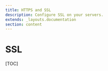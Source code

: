 ```yaml
---
title: HTTPS and SSL
description: Configure SSL on your servers.
extends: _layouts.documentation
section: content
---
```


# SSL

[TOC]
